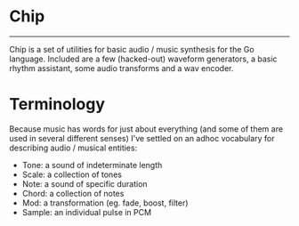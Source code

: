 # Chip
--------

Chip is a set of utilities for basic audio / music synthesis for the Go language.
Included are a few (hacked-out) waveform generators, a basic rhythm assistant,
some audio transforms and a wav encoder.

# Terminology

Because music has words for just about everything (and some of them are used in 
several different senses) I've settled on an adhoc vocabulary for describing 
audio / musical entities:

* Tone: a sound of indeterminate length
* Scale: a collection of tones
* Note: a sound of specific duration
* Chord: a collection of notes
* Mod: a transformation (eg. fade, boost, filter)
* Sample: an individual pulse in PCM
